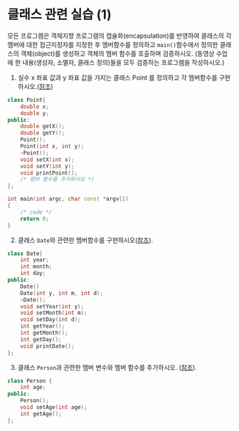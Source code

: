 # 클래스 관련 실습 (1)

모든 프로그램은 객체지향 프로그램의 캡슐화(encapsulation)를 반영하여 클래스의 각 멤버에 대한 접근지정자를 지정한 후 멤버함수를 정의하고 ```main()```함수에서 정의한 클래스의 객체(object)를 생성하고 객체의 멤버 함수를 호출하며 검증하시오. (동영상 수업에 한 내용(생성자, 소멸자, 클래스 정의)들을 모두 검증하는 프로그램을 작성하시오.)

1. 실수 x 좌표 값과 y 좌표 값을 가지는 클래스 Point 를 정의하고 각 멤버함수를 구현하시오.([참조](../SampleCodes/Class/simpleClass.cc))



```C++
class Point{
	double x;
	double y;
public:
	double getX();
	double getY();
	Point();
	Point(int x, int y);
	~Point();
	void setX(int x);
	void setY(int y);
	void printPoint();
	/* 멤버 함수를 추가하시요 */
};

int main(int argc, char const *argv[])
{
	/* code */
	return 0;
}
```
2. 클래스 ```Date```와 관련한 멤버함수를 구현하시오([참조](../SampleCodes/Class/dateClass.cc)).

```C++
class Date{
	int year;
	int month;
	int day;
public:
	Date()
	Date(int y, int m, int d);
	~Date();
	void setYear(int y);
	void setMonth(int m);
	void setDay(int d);
	int getYear();
	int getMonth();
	int getDay();
	void printDate();
};


```
3. 클래스 ```Person```과 관련한 멤버 변수와 멤버 함수를 추가하시오. ([참조](../SampleCodes/Class/dateClass.cc)).

```C++
class Person {
	int age;
public:
	Person();
	void setAge(int age);
	int getAge();
};
```
